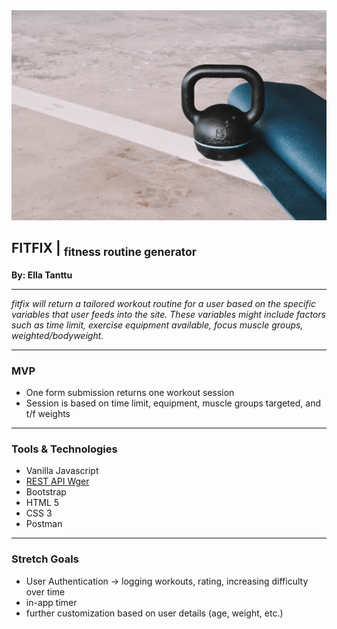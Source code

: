 <img title="exercise equipment" src="img/exercise_equipment.jpg" width="600px">

## FITFIX | <sub>fitness routine generator</sub>
**By: Ella Tanttu**

---

_fitfix will return a tailored workout routine for a user based on the specific variables that user feeds into the site. These variables might include factors such as time limit, exercise equipment available, focus muscle groups, weighted/bodyweight._

---
### MVP
- One form submission returns one workout session
- Session is based on time limit, equipment, muscle groups targeted, and t/f weights

---
### Tools & Technologies
- Vanilla Javascript
- [REST API Wger](https://wger.de/en/software/api)
- Bootstrap
- HTML 5
- CSS 3
- Postman

---

### Stretch Goals
- User Authentication -> logging workouts, rating, increasing difficulty over time
- in-app timer
- further customization based on user details (age, weight, etc.)